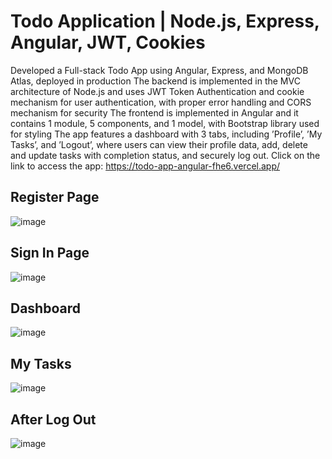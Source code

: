 # Todo Application | Node.js, Express, Angular, JWT, Cookies
Developed a Full-stack Todo App using Angular, Express, and MongoDB Atlas, deployed in production
The backend is implemented in the MVC architecture of Node.js and uses JWT Token Authentication and cookie
mechanism for user authentication, with proper error handling and CORS mechanism for security
The frontend is implemented in Angular and it contains 1 module, 5 components, and 1 model, with Bootstrap library
used for styling
The app features a dashboard with 3 tabs, including ’Profile’, ’My Tasks’, and ’Logout’, where users can view their
profile data, add, delete and update tasks with completion status, and securely log out. 
Click on the link to access the app: https://todo-app-angular-fhe6.vercel.app/

## Register Page
![image](https://github.com/vardhan3236/Todo-App/assets/126255853/1f57e247-9663-42c9-bcfe-2bc513166480)

## Sign In Page 

![image](https://github.com/vardhan3236/Todo-App/assets/126255853/a0afd674-76eb-4978-93ad-690355787d65)

## Dashboard

![image](https://github.com/vardhan3236/Todo-App/assets/126255853/2438842d-3268-45ca-99b1-386607e6924b)

## My Tasks

![image](https://github.com/vardhan3236/Todo-App/assets/126255853/87a6ccce-34a3-4b93-8684-b8ddb74c3686)

## After Log Out

![image](https://github.com/vardhan3236/Todo-App/assets/126255853/c3139670-8502-46e9-a768-64505da8d0a2)

